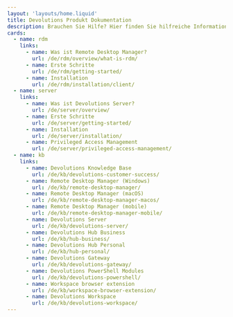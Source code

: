```yaml
---
layout: 'layouts/home.liquid'
title: Devolutions Produkt Dokumentation
description: Brauchen Sie Hilfe? Hier finden Sie hilfreiche Informationen für alle Devolutions Produkte, Add-Ons und Begleitwerkzeuge.
cards:
  - name: rdm
    links:
      - name: Was ist Remote Desktop Manager?
        url: /de/rdm/overview/what-is-rdm/
      - name: Erste Schritte
        url: /de/rdm/getting-started/
      - name: Installation
        url: /de/rdm/installation/client/
  - name: server
    links:
      - name: Was ist Devolutions Server?
        url: /de/server/overview/
      - name: Erste Schritte
        url: /de/server/getting-started/
      - name: Installation
        url: /de/server/installation/
      - name: Privileged Access Management
        url: /de/server/privileged-access-management/
  - name: kb
    links:
      - name: Devolutions Knowledge Base
        url: /de/kb/devolutions-customer-success/
      - name: Remote Desktop Manager (Windows)
        url: /de/kb/remote-desktop-manager/
      - name: Remote Desktop Manager (macOS)
        url: /de/kb/remote-desktop-manager-macos/
      - name: Remote Desktop Manager (mobile)
        url: /de/kb/remote-desktop-manager-mobile/
      - name: Devolutions Server
        url: /de/kb/devolutions-server/
      - name: Devolutions Hub Business
        url: /de/kb/hub-business/
      - name: Devolutions Hub Personal
        url: /de/kb/hub-personal/
      - name: Devolutions Gateway
        url: /de/kb/devolutions-gateway/
      - name: Devolutions PowerShell Modules
        url: /de/kb/devolutions-powershell/
      - name: Workspace browser extension
        url: /de/kb/workspace-browser-extension/
      - name: Devolutions Workspace
        url: /de/kb/devolutions-workspace/
---
```

